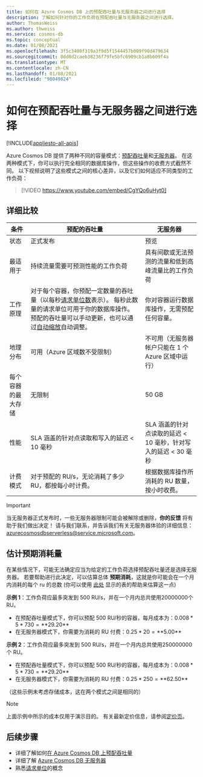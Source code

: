 ```yaml
---
title: 如何在 Azure Cosmos DB 上的预配吞吐量与无服务器之间进行选择
description: 了解如何针对你的工作负荷在预配吞吐量与无服务器之间进行选择。
author: ThomasWeiss
ms.author: thweiss
ms.service: cosmos-db
ms.topic: conceptual
ms.date: 01/08/2021
ms.openlocfilehash: 3f5c3400f319a3f9d5f1544457b009f90d479634
ms.sourcegitcommit: 8dd8d2caeb38236f79fe5bfc6909cb1a8b609f4a
ms.translationtype: MT
ms.contentlocale: zh-CN
ms.lasthandoff: 01/08/2021
ms.locfileid: "98049824"
---
```

# <a name="how-to-choose-between-provisioned-throughput-and-serverless"></a>如何在预配吞吐量与无服务器之间进行选择
[!INCLUDE[appliesto-all-apis](includes/appliesto-all-apis.md)]

Azure Cosmos DB 提供了两种不同的容量模式：[预配吞吐量](set-throughput.md)和[无服务器](serverless.md)。 在这两种模式下，你可以执行完全相同的数据库操作，但这些操作的收费方式截然不同。 以下视频说明了这些模式之间的核心差异，以及它们如何适应不同类型的工作负荷：

> [!VIDEO https://www.youtube.com/embed/CgYQo6uHyt0]

## <a name="detailed-comparison"></a>详细比较

| 条件 | 预配的吞吐量 | 无服务器 |
| --- | --- | --- |
| 状态 | 正式发布 | 预览 |
| 最适用于 | 持续流量需要可预测性能的工作负荷 | 具有间歇或无法预测的流量和低到高峰流量比的工作负荷 |
| 工作原理 | 对于每个容器，你预配一定数量的吞吐量（以每秒[请求单位数](request-units.md)表示）。 每秒此数量的请求单位可用于你的数据库操作。 预配的吞吐量可以手动更新，也可以通过[自动缩放](provision-throughput-autoscale.md)自动调整。 | 你对容器运行数据库操作，无需预配任何容量。 |
| 地理分布 | 可用（Azure 区域数不受限制） | 不可用（无服务器帐户只能在 1 个 Azure 区域中运行） |
| 每个容器的最大存储 | 无限制 | 50 GB |
| 性能 | SLA 涵盖的针对点读取和写入的延迟 < 10 毫秒 | SLA 涵盖的针对点读取的延迟 < 10 毫秒，针对写入的延迟 < 30 毫秒 |
| 计费模式 | 对于预配的 RU/s，无论消耗了多少 RU，都按每小时计费。 | 根据数据库操作所消耗的 RU 数量，按小时收费。 |

> [!IMPORTANT]
> 当无服务器正式发布时，一些无服务器限制可能会被解除或删除，**你的反馈** 将有助于我们做出决定！ 请与我们联系，并告诉我们有关无服务器体验的详细信息：[azurecosmosdbserverless@service.microsoft.com](mailto:azurecosmosdbserverless@service.microsoft.com)。

## <a name="estimating-your-expected-consumption"></a>估计预期消耗量

在某些情况下，可能无法确定应当为给定的工作负荷选择预配吞吐量还是选择无服务器。 若要帮助进行此决定，可以估算总体 **预期消耗**，这就是你可能会在一个月内消耗的每个 ru 的总数 (你可以使用 [此处](plan-manage-costs.md#estimating-serverless-costs) 显示的表的帮助来估算这一点) 

**示例 1**：工作负荷应最多突发到 500 RU/s，并在一个月内总共使用20000000个 RU。

- 在预配吞吐量模式下，你可以预配 500 RU/秒的容器，每月成本为：$0.008 * 5 * 730 = **$29.20**
- 在无服务器模式下，你需要为消耗的 RU 付费：$0.25 * 20 = **$5.00**

**示例 2**：工作负荷应最多突发到 500 RU/s，并在一个月内总共使用250000000个 RU。

- 在预配吞吐量模式下，你可以预配 500 RU/秒的容器，每月成本为：$0.008 * 5 * 730 = **$29.20**
- 在无服务器模式下，你需要为消耗的 RU 付费：$0.25 * 250 = **$62.50**

（这些示例未考虑存储成本，这在两个模式之间是相同的）

> [!NOTE]
> 上面示例中所示的成本仅用于演示目的。 有关最新定价信息，请参阅[定价页](https://azure.microsoft.com/pricing/details/cosmos-db/)。

## <a name="next-steps"></a>后续步骤

- 详细了解如何[在 Azure Cosmos DB 上预配吞吐量](set-throughput.md)
- 详细了解 [Azure Cosmos DB 无服务器](serverless.md)
- 熟悉[请求单位](request-units.md)的概念
